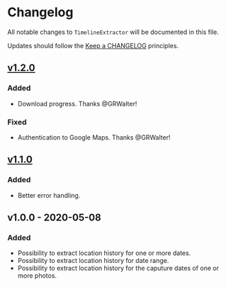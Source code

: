 # Changelog

All notable changes to `TimelineExtractor` will be documented in this file.

Updates should follow the [Keep a CHANGELOG](http://keepachangelog.com/) principles.

## [v1.2.0](https://github.com/Stadly/TimelineExtractor/compare/v1.1.0...v1.2.0)

### Added
- Download progress. Thanks @GRWalter!

### Fixed
- Authentication to Google Maps. Thanks @GRWalter!

## [v1.1.0](https://github.com/Stadly/TimelineExtractor/compare/v1.0.0...v1.1.0)

### Added
- Better error handling.

## v1.0.0 - 2020-05-08

### Added
- Possibility to extract location history for one or more dates.
- Possibility to extract location history for date range.
- Possibility to extract location history for the caputure dates of one or more photos.
